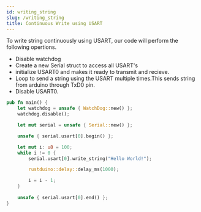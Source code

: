 ```yaml
---
id: writing_string
slug: /writing_string
title: Continuous Write using USART
---
```


To write string continuously using USART, our code will perform the following opertions.
 - Disable watchdog
 - Create a new Serial struct to access all USART's
 - initialize USART0 and makes it ready to transmit and recieve.
 - Loop to send a string using the USART multiple times.This sends string from arduino through TxD0 pin.
 - Disable USART0.


```rust
pub fn main() {
    let watchdog = unsafe { WatchDog::new() };
    watchdog.disable();

    let mut serial = unsafe { Serial::new() };

    unsafe { serial.usart[0].begin() };

    let mut i: u8 = 100;
    while i != 0 {
        serial.usart[0].write_string("Hello World!");

        rustduino::delay::delay_ms(1000);

        i = i - 1;
    }
    
    unsafe { serial.usart[0].end() };
}
```